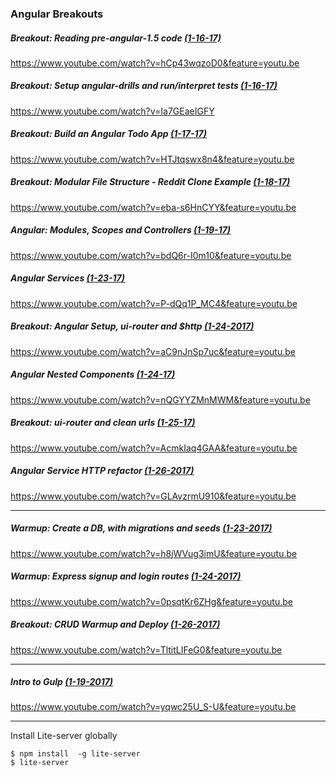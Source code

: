 ### Angular Breakouts

##### Breakout: Reading pre-angular-1.5 code [(1-16-17)](https://learn.galvanize.com/cohorts/89/daily_plans/2017-01-16)
https://www.youtube.com/watch?v=hCp43wqzoD0&feature=youtu.be

##### Breakout: Setup angular-drills and run/interpret tests [(1-16-17)](https://learn.galvanize.com/cohorts/89/daily_plans/2017-01-16)
https://www.youtube.com/watch?v=Ia7GEaeIGFY

##### Breakout: Build an Angular Todo App [(1-17-17)](https://learn.galvanize.com/cohorts/89/daily_plans/2017-01-17)
https://www.youtube.com/watch?v=HTJtqswx8n4&feature=youtu.be

##### Breakout: Modular File Structure - Reddit Clone Example [(1-18-17)](https://learn.galvanize.com/cohorts/89/daily_plans/2017-01-18)
https://www.youtube.com/watch?v=eba-s6HnCYY&feature=youtu.be

##### Angular: Modules, Scopes and Controllers [(1-19-17)](https://learn.galvanize.com/cohorts/89/daily_plans/2017-01-19)
https://www.youtube.com/watch?v=bdQ6r-I0m10&feature=youtu.be

##### Angular Services [(1-23-17)](https://learn.galvanize.com/cohorts/89/daily_plans/2017-01-23)
https://www.youtube.com/watch?v=P-dQq1P_MC4&feature=youtu.be

##### Breakout: Angular Setup, ui-router and $http [(1-24-2017)](https://learn.galvanize.com/cohorts/89/daily_plans/2017-01-24)
https://www.youtube.com/watch?v=aC9nJnSp7uc&feature=youtu.be

##### Angular Nested Components [(1-24-17)](https://learn.galvanize.com/cohorts/89/daily_plans/2017-01-24)
https://www.youtube.com/watch?v=nQGYYZMnMWM&feature=youtu.be

##### Breakout: ui-router and clean urls [(1-25-17)](https://learn.galvanize.com/cohorts/89/daily_plans/2017-01-25)
https://www.youtube.com/watch?v=AcmkIaq4GAA&feature=youtu.be

##### Angular Service HTTP refactor [(1-26-2017)](https://learn.galvanize.com/cohorts/89/daily_plans/2017-01-26)
https://www.youtube.com/watch?v=GLAvzrmU910&feature=youtu.be

---

##### Warmup: Create a DB, with migrations and seeds [(1-23-2017)](https://learn.galvanize.com/cohorts/89/daily_plans/2017-01-23)
https://www.youtube.com/watch?v=h8jWVug3imU&feature=youtu.be

##### Warmup: Express signup and login routes [(1-24-2017)](https://learn.galvanize.com/cohorts/89/daily_plans/2017-01-24)
https://www.youtube.com/watch?v=0psqtKr6ZHg&feature=youtu.be

##### Breakout: CRUD Warmup and Deploy [(1-26-2017)](https://learn.galvanize.com/cohorts/89/daily_plans/2017-01-26)
https://www.youtube.com/watch?v=TltitLIFeG0&feature=youtu.be

---

##### Intro to Gulp [(1-19-2017)](https://learn.galvanize.com/cohorts/89/daily_plans/2017-01-19)
https://www.youtube.com/watch?v=yqwc25U_S-U&feature=youtu.be

---

Install Lite-server globally
```
$ npm install  -g lite-server
$ lite-server

```
